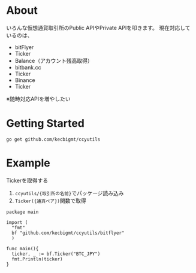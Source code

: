 # About
いろんな仮想通貨取引所のPublic APIやPrivate APIを叩きます。
現在対応しているのは、
* bitFlyer
 * Ticker
 * Balance（アカウント残高取得）
* bitbank.cc
 * Ticker
* Binance
 * Ticker

※随時対応APIを増やしたい
# Getting Started
```
go get github.com/kecbigmt/ccyutils
```
# Example
Tickerを取得する
1. `ccyutils/{取引所の名前}`でパッケージ読み込み
2. `Ticker({通貨ペア})`関数で取得
```
package main

import (
  "fmt"
  bf "github.com/kecbigmt/ccyutils/bitflyer"
  )

func main(){
  ticker, _ := bf.Ticker("BTC_JPY")
  fmt.Println(ticker)
}
```
